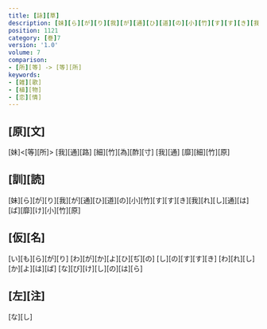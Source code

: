```yaml
---
title: [詠][草]
description: [妹][ら][が][り][我][が][通][ひ][道][の][小][竹][す][す][き][我][れ][し][通][は][ば][靡][け][小][竹][原]
position: 1121
category: [巻]7
version: '1.0'
volume: 7
comparison:
- [所][等] -> [等][所]
keywords:
- [雑][歌]
- [植][物]
- [恋][情]
---
```


## [原][文]

[妹]<[等][所]> [我][通][路] [細][竹][為][酢][寸] [我][通] [靡][細][竹][原]

## [訓][読]

[妹][ら][が][り][我][が][通][ひ][道][の][小][竹][す][す][き][我][れ][し][通][は][ば][靡][け][小][竹][原]

## [仮][名]

[い][も][ら][が][り] [わ][が][か][よ][ひ][ぢ][の] [し][の][す][す][き] [わ][れ][し][か][よ][は][ば] [な][び][け][し][の][は][ら]

## [左][注]

[な][し]
